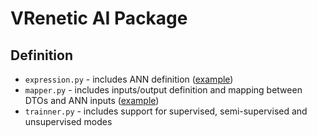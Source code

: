 VRenetic AI Package
===================

Definition
----------

* `expression.py` - includes ANN definition ([example](/data/assets/5cfe0db269e0ba0001bfb7df/python/expression.py))
* `mapper.py` - includes inputs/output definition and mapping between DTOs and ANN inputs ([example](/data/assets/0021f99999a6a400013c0000/python/mapper.py))
* `trainner.py` - includes support for supervised, semi-supervised and unsupervised modes
